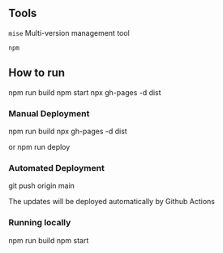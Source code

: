 ## Tools

`mise` Multi-version management tool

`npm` 

## How to run
npm run build
npm start
npx gh-pages -d dist

### Manual Deployment
npm run build
npx gh-pages -d dist

or 
npm run deploy

### Automated Deployment
git push origin main

The updates will be deployed automatically by Github Actions

### Running locally
npm run build
npm start